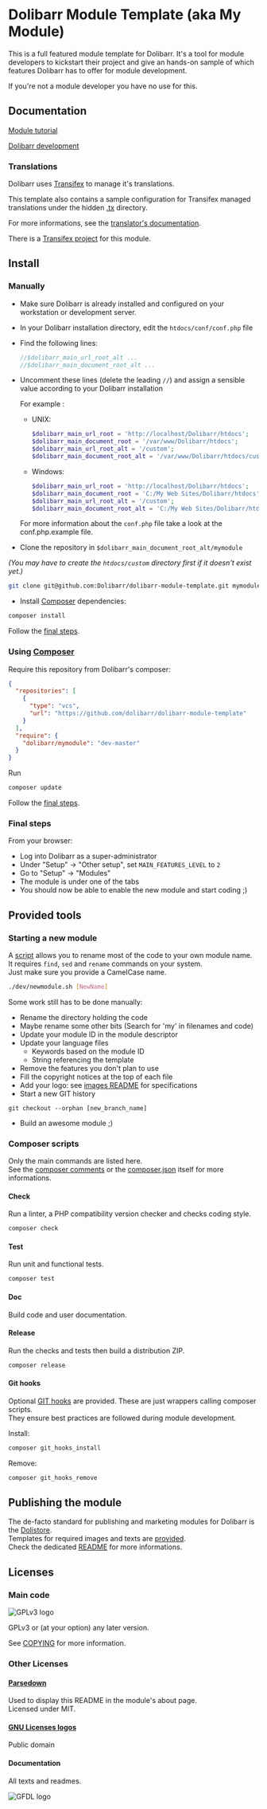 Dolibarr Module Template (aka My Module)
========================================

This is a full featured module template for Dolibarr.
It's a tool for module developers to kickstart their project and give an hands-on sample of which features Dolibarr has to offer for module development.

If you're not a module developer you have no use for this.

Documentation
-------------

[Module tutorial](https://wiki.dolibarr.org/index.php/Module_development)

[Dolibarr development](https://wiki.dolibarr.org/index.php/Developer_documentation)

### Translations

Dolibarr uses [Transifex](https://transifex.com) to manage it's translations.

This template also contains a sample configuration for Transifex managed translations under the hidden [.tx](.tx) directory.

For more informations, see the [translator's documentation](http://wiki.dolibarr.org/index.php/Translator_documentation).

There is a [Transifex project](https://transifex.com/projects/p/dolibarr-module-template) for this module.

Install
-------

### Manually

- Make sure Dolibarr is already installed and configured on your workstation or development server.

- In your Dolibarr installation directory, edit the ```htdocs/conf/conf.php``` file

- Find the following lines:
    ```php
    //$dolibarr_main_url_root_alt ...
    //$dolibarr_main_document_root_alt ...
    ```

- Uncomment these lines (delete the leading ```//```) and assign a sensible value according to your Dolibarr installation

    For example :

    - UNIX:
        ```php
        $dolibarr_main_url_root = 'http://localhost/Dolibarr/htdocs';
        $dolibarr_main_document_root = '/var/www/Dolibarr/htdocs';
        $dolibarr_main_url_root_alt = '/custom';
        $dolibarr_main_document_root_alt = '/var/www/Dolibarr/htdocs/custom';
        ```

    - Windows:
        ```php
        $dolibarr_main_url_root = 'http://localhost/Dolibarr/htdocs';
        $dolibarr_main_document_root = 'C:/My Web Sites/Dolibarr/htdocs';
        $dolibarr_main_url_root_alt = '/custom';
        $dolibarr_main_document_root_alt = 'C:/My Web Sites/Dolibarr/htdocs/custom';
        ```

    For more information about the ```conf.php``` file take a look at the conf.php.example file.

- Clone the repository in ```$dolibarr_main_document_root_alt/mymodule```

*(You may have to create the ```htdocs/custom``` directory first if it doesn't exist yet.)*
```sh
git clone git@github.com:Dolibarr/dolibarr-module-template.git mymodule
```

- Install [Composer](https://getcomposer.org) dependencies:
```sh
composer install
```

Follow the [final steps](#final_steps).

### Using [Composer](https://getcomposer.org)
Require this repository from Dolibarr's composer:
```json
{
  "repositories": [
    {
      "type": "vcs",
      "url": "https://github.com/dolibarr/dolibarr-module-template"
    }
  ],
  "require": {
    "dolibarr/mymodule": "dev-master"
  }
}
```

Run
```sh
composer update
```

Follow the [final steps](#final_steps).

### <a name="final_steps"></a>Final steps

From your browser:

  - Log into Dolibarr as a super-administrator
  - Under "Setup" -> "Other setup", set ```MAIN_FEATURES_LEVEL``` to ```2```
  - Go to "Setup" -> "Modules"
  - The module is under one of the tabs
  - You should now be able to enable the new module and start coding ;)

Provided tools
--------------

### Starting a new module

A [script](dev/newmodule.sh) allows you to rename most of the code to your own module name.  
It requires ```find```, ```sed``` and ```rename``` commands on your system.  
Just make sure you provide a CamelCase name.
```sh
./dev/newmodule.sh [NewName]
```

Some work still has to be done manually:
- Rename the directory holding the code
- Maybe rename some other bits (Search for 'my' in filenames and code)
- Update your module ID in the module descriptor
- Update your language files
    - Keywords based on the module ID
    - String referencing the template
- Remove the features you don't plan to use
- Fill the copyright notices at the top of each file
- Add your logo: see [images README](dev/img/README.md) for specifications
- Start a new GIT history 
```
git checkout --orphan [new_branch_name]
```
- Build an awesome module ;)

### Composer scripts

Only the main commands are listed here.  
See the [composer comments](composer-comments.md) or the [composer.json](composer.json) itself for more informations.

#### Check

Run a linter, a PHP compatibility version checker and checks coding style.
```sh
composer check
```

#### Test
  
Run unit and functional tests.
```sh
composer test
```

#### Doc
Build code and user documentation.

#### Release

Run the checks and tests then build a distribution ZIP.
```sh
composer release
```

#### Git hooks

Optional [GIT hooks](https://git-scm.com/book/it/v2/Customizing-Git-Git-Hooks) are provided.
These are just wrappers calling composer scripts.  
They ensure best practices are followed during module development.  

Install:
```sh
composer git_hooks_install
```

Remove:
```sh
composer git_hooks_remove
```

## Publishing the module
The de-facto standard for publishing and marketing modules for Dolibarr is the [Dolistore](https://www.dolistore.com).  
Templates for required images and texts are [provided](dev/dolistore).  
Check the dedicated [README](dev/dolistore/README.md) for more informations.


Licenses
--------

### Main code

![GPLv3 logo](img/gplv3.png)

GPLv3 or (at your option) any later version.

See [COPYING](COPYING) for more information.

### Other Licenses

#### [Parsedown](http://parsedown.org/)

Used to display this README in the module's about page.  
Licensed under MIT.

#### [GNU Licenses logos](https://www.gnu.org/graphics/license-logos.html)

Public domain

#### Documentation

All texts and readmes.

![GFDL logo](img/gfdl.png)
